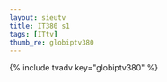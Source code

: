 ```yaml
--- 
layout: sieutv
title: IT380 s1
tags: [ITtv]
thumb_re: globiptv380
---
```

{% include tvadv key="globiptv380" %} 

